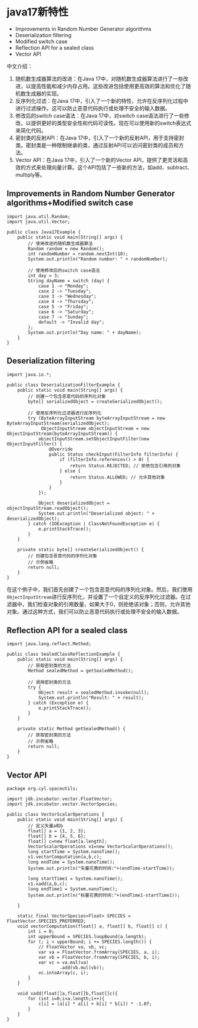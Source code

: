 # java17新特性

- Improvements in Random Number Generator algorithms
- Deserialization filtering
- Modified switch case
- Reflection API for a sealed class
- Vector API

中文介绍：

1. 随机数生成器算法的改进：在Java 17中，对随机数生成器算法进行了一些改进，以提高性能和减少内存占用。这些改进包括使用更高效的算法和优化了随机数生成器的实现。
2. 反序列化过滤：在Java 17中，引入了一个新的特性，允许在反序列化过程中进行过滤操作。这可以防止恶意代码执行或处理不安全的输入数据。
3. 修改后的switch case语法：在Java 17中，对switch case语法进行了一些修改，以提供更好的类型安全性和代码可读性。现在可以使用新的switch表达式来简化代码。
4. 密封类的反射API：在Java 17中，引入了一个新的反射API，用于支持密封类。密封类是一种限制继承的类，通过反射API可以访问密封类的成员和方法。
5. Vector API：在Java 17中，引入了一个新的Vector API，提供了更灵活和高效的方式来处理向量计算。这个API包括了一些新的方法，如add、subtract、multiply等。

## Improvements in Random Number Generator algorithms+Modified switch case

```
import java.util.Random;
import java.util.Vector;

public class Java17Example {
    public static void main(String[] args) {
        // 使用改进的随机数生成器算法
        Random random = new Random();
        int randomNumber = random.nextInt(10);
        System.out.println("Random number: " + randomNumber);

        // 使用修改后的switch case语法
        int day = 3;
        String dayName = switch (day) {
            case 1 -> "Monday";
            case 2 -> "Tuesday";
            case 3 -> "Wednesday";
            case 4 -> "Thursday";
            case 5 -> "Friday";
            case 6 -> "Saturday";
            case 7 -> "Sunday";
            default -> "Invalid day";
        };
        System.out.println("Day name: " + dayName);
    }
}
```

## Deserialization filtering

```
import java.io.*;

public class DeserializationFilterExample {
    public static void main(String[] args) {
        // 创建一个包含恶意代码的序列化对象
        byte[] serializedObject = createSerializedObject();

        // 使用反序列化过滤器进行反序列化
        try (ByteArrayInputStream byteArrayInputStream = new ByteArrayInputStream(serializedObject);
             ObjectInputStream objectInputStream = new ObjectInputStream(byteArrayInputStream)) {
            objectInputStream.setObjectInputFilter(new ObjectInputFilter() {
                @Override
                public Status checkInput(FilterInfo filterInfo) {
                    if (filterInfo.references() > 0) {
                        return Status.REJECTED; // 拒绝包含引用的对象
                    } else {
                        return Status.ALLOWED; // 允许其他对象
                    }
                }
            });

            Object deserializedObject = objectInputStream.readObject();
            System.out.println("Deserialized object: " + deserializedObject);
        } catch (IOException | ClassNotFoundException e) {
            e.printStackTrace();
        }
    }

    private static byte[] createSerializedObject() {
        // 创建包含恶意代码的序列化对象
        // 示例省略
        return null;
    }
}
```

​        在这个例子中，我们首先创建了一个包含恶意代码的序列化对象。然后，我们使用`ObjectInputStream`进行反序列化，并设置了一个自定义的反序列化过滤器。在过滤器中，我们检查对象的引用数量，如果大于0，则拒绝该对象；否则，允许其他对象。通过这种方式，我们可以防止恶意代码执行或处理不安全的输入数据。

## Reflection API for a sealed class

```
import java.lang.reflect.Method;

public class SealedClassReflectionExample {
    public static void main(String[] args) {
        // 获取密封类的方法
        Method sealedMethod = getSealedMethod();

        // 调用密封类的方法
        try {
            Object result = sealedMethod.invoke(null);
            System.out.println("Result: " + result);
        } catch (Exception e) {
            e.printStackTrace();
        }
    }

    private static Method getSealedMethod() {
        // 获取密封类的方法
        // 示例省略
        return null;
    }
}
```

## Vector API

```
package org.cyl.spaceutils;
 
import jdk.incubator.vector.FloatVector;
import jdk.incubator.vector.VectorSpecies;
 
public class VectorScalarOperations {
    public static void main(String[] args) {
        // 定义矢量a和b
        float[] a = {1, 2, 3};
        float[] b = {4, 5, 6};
        float[] c=new float[a.length];
        VectorScalarOperations v1=new VectorScalarOperations();
        long startTime = System.nanoTime();
        v1.vectorComputation(a,b,c);
        long endTime = System.nanoTime();
        System.out.println("矢量花费的时间:"+(endTime-startTime));
 
        long startTime1 = System.nanoTime();
        v1.xadd(a,b,c);
        long endTime1 = System.nanoTime();
        System.out.println("标量花费的时间:"+(endTime1-startTime1));
 
    }
 
    static final VectorSpecies<Float> SPECIES = FloatVector.SPECIES_PREFERRED;
    void vectorComputation(float[] a, float[] b, float[] c) {
        int i = 0;
        int upperBound = SPECIES.loopBound(a.length);
        for (; i < upperBound; i += SPECIES.length()) {
            // FloatVector va, vb, vc;
            var va = FloatVector.fromArray(SPECIES, a, i);
            var vb = FloatVector.fromArray(SPECIES, b, i);
            var vc = va.mul(va)
                    .add(vb.mul(vb));
            vc.intoArray(c, i);
        }
    }
 
    void xadd(float[]a,float[]b,float[]c){
        for (int i=0;i<a.length;i++){
            c[i] = (a[i] * a[i] + b[i] * b[i]) * -1.0f;
        }
    }
}
```

